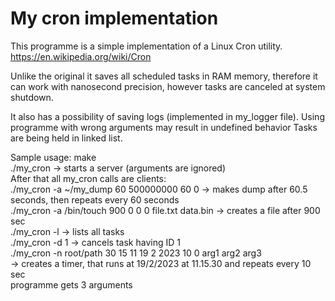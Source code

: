 # My cron implementation

This programme is a simple implementation of a Linux Cron utility.
https://en.wikipedia.org/wiki/Cron

Unlike the original it saves all scheduled tasks in RAM memory,
therefore it can work with nanosecond precision, however tasks are canceled at system shutdown.

It also has a possibility of saving logs (implemented in my_logger file).
Using programme with wrong arguments may result in undefined behavior
Tasks are being held in linked list.

Sample usage:
make <br />
./my_cron -> starts a server (arguments are ignored)<br />
After that all my_cron calls are clients:<br />
./my_cron -a ~/my_dump 60 500000000 60 0 -> makes dump after 60.5 seconds, then repeats every 60 seconds<br />
./my_cron -a /bin/touch 900 0 0 0 file.txt data.bin -> creates a file after 900 sec<br />
./my_cron -l -> lists all tasks<br />
./my_cron -d 1 -> cancels task having ID 1<br />
./my_cron -n root/path 30 15 11 19 2 2023 10 0 arg1 arg2 arg3<br />
        -> creates a timer, that runs at 19/2/2023 at 11.15.30 and repeats every 10 sec<br />
           programme gets 3 arguments<br />
